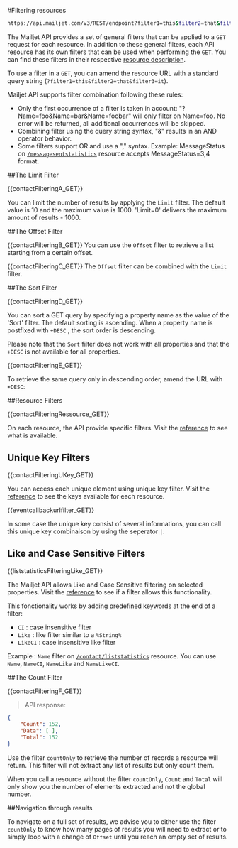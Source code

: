 #Filtering resources

```bash
https://api.mailjet.com/v3/REST/endpoint?filter1=this&filter2=that&filter3=it
```

The Mailjet API provides a set of general filters that can be applied to a <code>GET</code> request for each resource.  In addition to these general filters, each API resource has its own filters that can be used when performing the <code>GET</code>.  You can find these filters in their respective [resource description](/email-api/v3/).

To use a filter in a <code>GET</code>, you can amend the resource URL with a standard query string (<code>?filter1=this&filter2=that&filter3=it</code>).

Mailjet API supports filter combination following these rules: 

 - Only the first occurrence of a filter is taken in account: "?Name=foo&Name=bar&Name=foobar" will only filter on  Name=foo. No error will be returned, all additional occurrences will be skipped. 
 - Combining filter using the query string syntax, "&" results in an AND operator behavior.
 - Some filters support OR and use a "," syntax. Example: MessageStatus on <code>[/messagesentstatistics](/email-api/v3/messagesentstatistics/)</code> resource accepts MessageStatus=3,4 format. 


##The Limit Filter

{{contactFilteringA_GET}}

You can limit the number of results by applying the <code>Limit</code> filter. The default value is 10 and the maximum value is 1000. 'Limit=0' delivers the maximum amount of results - 1000.


##The Offset Filter

{{contactFilteringB_GET}}
You can use the <code>Offset</code> filter to retrieve a list starting from a certain offset.
<div></div>

{{contactFilteringC_GET}}
The <code>Offset</code> filter can be combined with the <code>Limit</code> filter. 


##The Sort Filter

{{contactFilteringD_GET}}

You can sort a GET query by specifying a property name as the value of the 'Sort' filter. The default sorting is ascending.  When a property name is postfixed with <code>+DESC</code> , the sort order is descending.  

Please note that the <code>Sort</code> filter does not work with all properties and that the <code>+DESC</code> is not available for all properties.

<div></div>
{{contactFilteringE_GET}}

To retrieve the same query only in descending order, amend the URL with <code>+DESC</code>:

##Resource Filters

{{contactFilteringRessource_GET}}

On each resource, the API provide specific filters. Visit the [reference](/email-api/v3/) to see what is available.

## Unique Key Filters

{{contactFilteringUKey_GET}}

You can access each unique element using unique key filter. Visit the [reference](/email-api/v3/) to see the keys available for each resource.

<div></div>
{{eventcallbackurlfilter_GET}}

In some case the unique key consist of several informations, you can call this unique key combinaison by using the seperator <code>|</code>.

## Like and Case Sensitive Filters

{{liststatisticsFilteringLike_GET}}

The Mailjet API allows Like and Case Sensitive filtering on selected properties. Visit the [reference](/email-api/v3/) to see if a filter allows this functionality. 

This fonctionality works by adding predefined keywords at the end of a filter: 

 - <code>CI</code> : case insensitive filter
 - <code>Like</code> : like filter similar to a <code>%String%</code> 
 - <code>LikeCI</code> : case insensitive like filter  

Example : <code>Name</code> filter on <code>[/contact/liststatistics](/email-api/v3/liststatistics/)</code> resource. You can use <code>Name</code>, <code>NameCI</code>, <code>NameLike</code> and <code>NameLikeCI</code>.

##The Count Filter

{{contactFilteringF_GET}}

> API response:

```json
{
	"Count": 152,
	"Data": [ ],
	"Total": 152
}
```

Use the filter <code>countOnly</code> to retrieve the number of records a resource will return. This filter will not extract any list of results but only count them. 

<aside class="notice">When you call a resource without the filter <code>countOnly</code>, <code>Count</code> and <code>Total</code> will only show you the number of elements extracted and not the global number.</aside>

##Navigation through results

To navigate on a full set of results, we advise you to either use the filter <code>countOnly</code> to know how many pages of results you will need to extract or to simply loop with a change of <code>Offset</code> until you reach an empty set of results. 





